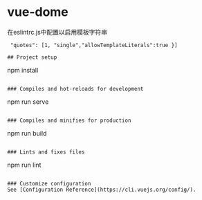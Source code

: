 # vue-dome

在eslintrc.js中配置以启用模板字符串
```
 "quotes": [1, "single","allowTemplateLiterals":true }]  
 
## Project setup
```
npm install
```

### Compiles and hot-reloads for development
```
npm run serve
```

### Compiles and minifies for production
```
npm run build
```

### Lints and fixes files
```
npm run lint
```

### Customize configuration
See [Configuration Reference](https://cli.vuejs.org/config/).
